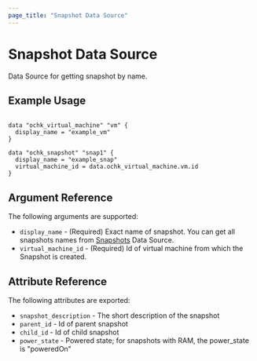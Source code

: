```yaml
---
page_title: "Snapshot Data Source"
---
```


# Snapshot Data Source

Data Source for getting snapshot by name.
## Example Usage

```hcl

data "ochk_virtual_machine" "vm" {
  display_name = "example_vm"
}

data "ochk_snapshot" "snap1" {
  display_name = "example_snap"
  virtual_machine_id = data.ochk_virtual_machine.vm.id
}
```

## Argument Reference

The following arguments are supported:

* `display_name` - (Required) Exact name of snapshot. You can get all snapshots names from [Snapshots](snapshots.md) Data Source.
* `virtual_machine_id` - (Required) Id of virtual machine from which the Snapshot is created.

## Attribute Reference

The following attributes are exported:
* `snapshot_description` - The short description of the snapshot
* `parent_id` - Id of parent snapshot
* `child_id` - Id of child snapshot
* `power_state` - Powered state; for snapshots with RAM, the power_state is "poweredOn"
